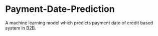 # Payment-Date-Prediction
A machine learning model which predicts payment date of credit based system in B2B.
